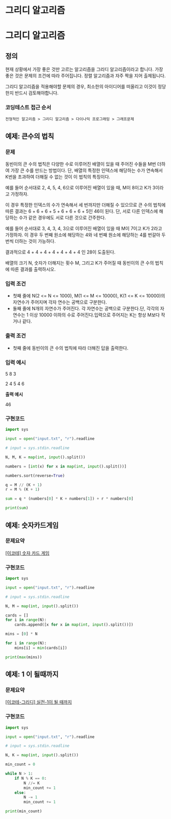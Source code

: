 # 그리디 알고리즘
# 그리디 알고리즘

## 정의
현재 상황에서 가장 좋은 것만 고르는 알고리즘을 그리디 알고리즘이라고 합니다. 가장 좋은 것은 문제의 조건에 따라 주어집니다. 정렬 알고리즘과 자주 짝을 지어 출제됩니다.

그리디 알고리즘을 적용해야할 문제의 경우, 최소한의 아이디어를 떠올리고 이것이 정당한지 반드시 검토해야합니다. 

### 코딩테스트 접근 순서

```
전형적인 알고리즘 > 그리디 알고리즘 > 다이나믹 프로그래밍 > 그래프문제
```

## 예제: 큰수의 법칙
### 문제

동빈이의 큰 수의 법칙은 다양한 수로 이루어진 배열이 있을 때 주어진 수들을 M번 더하여 가장 큰 수를 만드는 방법이다. 단, 배열의 특정한 인덱스에 해당하는 수가 연속해서 K번을 초과하여 더해질 수 없는 것이 이 법칙의 특징이다.

예를 들어 순서대로 2, 4, 5, 4, 6으로 이루어진 배열이 있을 때, M이 8이고 K가 3이라고 가정하자.

이 경우 특정한 인덱스의 수가 연속해서 세 번까지만 더해질 수 있으므로 큰 수의 법칙에 따른 결과는 6 + 6 + 6 + 5 + 6 + 6 + 6 + 5인 46이 된다. 단, 서로 다른 인덱스에 해당하는 수가 같은 경우에도 서로 다른 것으로 간주한다.

예를 들어 순서대로 3, 4, 3, 4, 3으로 이루어진 배열이 있을 때 M이 7이고 K가 2라고 가정하자. 이 경우 두 번째 원소에 해당하는 4와 네 번째 원소에 해당하는 4를 번갈아 두 번씩 더하는 것이 가능하다.

결과적으로 4 + 4 + 4 + 4 + 4 + 4 + 4 인 28이 도출된다.

배열의 크기 N, 숫자가 더해지는 횟수 M, 그리고 K가 주어질 때 동빈이의 큰 수의 법칙에 따른 결과를 출력하시오.

### **입력 조건**

- 첫째 줄에 N(2 <= N <= 1000), M(1 <= M <= 10000), K(1 <= K <= 10000)의 자연수가 주어지며 각자 연수는 공백으로 구분한다.
- 둘째 줄에 N개의 자연수가 주어진다. 각 자연수는 공백으로 구분한다.단, 각각의 자연수는 1 이상 10000 이하의 수로 주어진다.입력으로 주어지는 K는 항상 M보다 작거나 같다.

### **출력 조건**

- 첫째 줄에 동빈이의 큰 수의 법칙에 따라 더해진 답을 출력한다.

### **입력 예시**

5 8 3                                                                                

2 4 5 4 6

**출력 예시**

46

### 구현코드

```python
import sys

input = open("input.txt", "r").readline

# input = sys.stdin.readline

N, M, K = map(int, input().split())

numbers = [int(x) for x in map(int, input().split())]

numbers.sort(reverse=True)

q = M // (K + 1)
r = M % (K + 1)

sum = q * (numbers[0] * K + numbers[1]) + r * numbers[0]

print(sum)

```

## 예제: 숫자카드게임
### 문제요약

[[이코테] 숫자 카드 게임](https://velog.io/@hyeop29/이코테-숫자-카드-게임)

### 구현코드

```python
import sys

input = open("input.txt", "r").readline

# input = sys.stdin.readline

N, M = map(int, input().split())

cards = []
for i in range(N):
    cards.append([x for x in map(int, input().split())])

mins = [0] * N

for i in range(N):
    mins[i] = min(cards[i])

print(max(mins))
```

## 예제: 1 이 될때까지
### 문제요약

[[이코테-그리디] 실전-1이 될 때까지](https://kk-programming.tistory.com/6)

### 구현코드
```python
import sys

input = open("input.txt", "r").readline

# input = sys.stdin.readline

N, K = map(int, input().split())

min_count = 0

while N > 1:
    if N % K == 0:
        N //= K
        min_count += 1
    else:
        N -= 1
        min_count += 1

print(min_count)
```